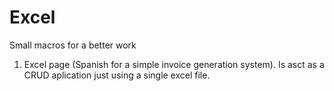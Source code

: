 # Excel
Small macros for a better work
1. Excel page (Spanish for a simple invoice generation system). Is asct as a CRUD aplication just using a single excel file.
